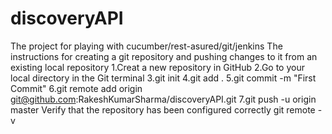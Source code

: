 # discoveryAPI
The project for playing with cucumber/rest-asured/git/jenkins
The instructions for creating a git repository and pushing changes to it from an existing local repository
1.Creat a new repository in GitHub
2.Go to your local directory in the Git terminal
3.git init
4.git add .
5.git commit -m "First Commit"
6.git remote add origin git@github.com:RakeshKumarSharma/discoveryAPI.git
7.git push -u origin master
Verify that the repository has been configured correctly
git remote -v
